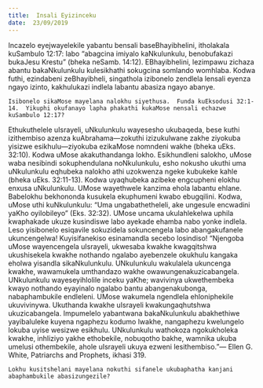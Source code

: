 ```yaml
---
title:  Insali Eyizinceku
date:  23/09/2019
---
```


Incazelo eyejwayelekile yabantu bensali baseBhayibhelini, itholakala kuSambulo 12:17: labo “abagcina imiyalo kaNkulunkulu, benobufakazi bukaJesu Krestu” (bheka neSamb. 14:12).  EBhayibhelini, lezimpawu zichaza abantu bakaNkulunkulu kulesikhathi sokugcina somlando womhlaba.  Kodwa futhi, ezindabeni zeBhayibheli, singathola izibonelo zendlela lensali eyenza ngayo izinto, kakhulukazi indlela labantu abasiza ngayo abanye.

`Isibonelo sikaMose mayelana nalokhu siyethusa.  Funda kuEksodusi 32:1-14.  Yikuphi okufanayo lapha phakathi kukaMose nensali echazwe kuSambulo 12:17?`

Ethukuthelele uIsrayeli, uNkulunkulu wayesesho ukubaqeda, bese kuthi izithembiso azenza kuAbrahama—zokuthi izizukulwane zakhe ziyokuba yisizwe esikhulu—ziyokuba ezikaMose nomndeni wakhe (bheka uEks. 32:10). Kodwa uMose akakuthandanga lokho. Esikhundleni salokho, uMose waba nesibindi sokuphendulana noNkulunkulu, esho nokusho ukuthi uma uNkulunkulu eqhubeka nalokho athi uzokwenza ngeke kubukeke kahle (bheka uEks. 32:11-13).  Kodwa uyaqhubeka azibeke engcupheni elokhu enxusa uNkulunkulu. UMose wayethwele kanzima ehola labantu ehlane.  Babelokhu bekhononda kusukela ekuphumeni kwabo ebugqilini.  Kodwa, uMose uthi kuNkulunkulu: “Uma ungabathetheleli, ake ungesule encwadini yaKho oyilobileyo” (Eks. 32:32).  UMose uncama ukulahlekelwa uphila kwaphakade ukuze kusindiswe labo ayekade ehamba nabo yonke indlela. Leso yisibonelo esiqavile sokuzidela sokuncengela labo abangakufanele ukuncengelwa! Kuyisifanekiso esinamandla secebo losindiso! “Njengoba uMose wayencengela uIsrayeli, ukwesaba kwakhe kwagqitshwa ukushisekela kwakhe nothando ngalabo ayebenzele okukhulu kangaka eholwa yisandla sikaNkulunkulu.  UNkulunkulu wakulalela ukuncenga kwakhe, wawamukela umthandazo wakhe owawungenakuzicabangela.  UNkulunkulu wayeseyihlolile inceku yaKhe; wavivinya ukwethembeka kwayo nothando eyayinalo ngalabo bantu abangenakubonga, nabaphambukile endleleni.  UMose wakumela ngendlela ehloniphekile ukuvivinywa.  Ukuthanda kwakhe uIsrayeli kwakungaqhutshwa ukuzicabangela. Impumelelo yabantwana bakaNkulunkulu abakhethiwe yayibaluleke kuyena ngaphezu kodumo lwakhe, nangaphezu kwelungelo lokuba uyise wesizwe esikhulu. UNkulunkulu wathokoza ngokukholeka kwakhe, inhliziyo yakhe ethobekile, nobuqotho bakhe, wamnika ukuba umelusi othembekile, ahole uIsrayeli ukuya ezweni lesithembiso.”— Ellen G. White, Patriarchs and Prophets, ikhasi 319.

`Lokhu kusitshelani mayelana nokuthi sifanele ukubaphatha kanjani abaphambukile abasizungezile?`